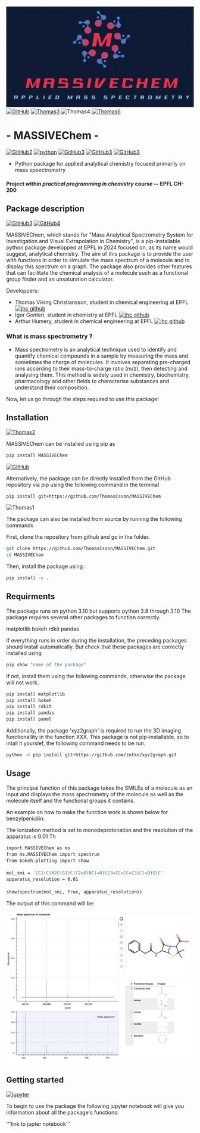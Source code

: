 ![logo](IMG_2856.jpg)
[![GitHub](https://img.shields.io/badge/github-%23121011.svg?style=for-the-badge&logo=github&logoColor=white)](https://github.com/ThomasCsson/MASSIVEChem)
[![Thomas3](https://img.shields.io/badge/Python-FFD43B?style=for-the-badge&logo=python&logoColor=blue)](https://www.python.org/)
![Thomas4](https://img.shields.io/badge/HTML5-E34F26?style=for-the-badge&logo=html5&logoColor=white)
[![Thomas6](https://img.shields.io/badge/Jupyter-F37626.svg?&style=for-the-badge&logo=Jupyter&logoColor=purple)](https://jupyter.org/)


# -         MASSIVEChem       - 

[![GitHub2](https://img.shields.io/badge/Maintained%3F-yes-turquoise.svg)](https://pypi.org/user/Arthur.hmy/)
[![python](https://img.shields.io/badge/Python-3.10-3776AB.svg?style=flat&logo=python&logoColor=orange)](https://www.python.org)
[![GitHub3](https://img.shields.io/badge/Contributors-3-green.svg)](https://github.com/ThomasCsson/MASSIVEChem/graphs/contributors)
[![GitHub3](https://img.shields.io/badge/License-3-purple.svg)](https://github.com/ThomasCsson/MASSIVEChem/blob/main/LICENSE.txt)
[![GitHub3](https://img.shields.io/badge/EPFL-CH200-red.svg)](https://edu.epfl.ch/studyplan/en/bachelor/chemistry-and-chemical-engineering/coursebook/practical-programming-in-chemistry-CH-200)


 - Python package for applied analytical chemistry focused primarily on mass speectrometry 
#### Project within _practical programming in chemistry_ course -- EPFL CH-200

## Package description
[![GitHub3](http://ForTheBadge.com/images/badges/built-with-science.svg)](https://x.com/pschwllr/status/1760713822111723990)
[![GitHub4](http://ForTheBadge.com/images/badges/made-with-python.svg)](https://www.python.org/)

MASSIVEChem, which stands for "Mass Analytical Spectrometry System for Investigation and Visual Extrapolation in Chemistry", is a pip-installable python package developped at EPFL in 2024 focused on, as its name would suggest, analytical chemistry.
The aim of this package is to provide the user with functions in order to simulate the mass spectrum of a molecule and to display this spectrum on a graph. The package also provides other features that can facilitate the chemical analysis of a molecule such as a functional group finder and an unsaturation calculator.

Developpers:
- Thomas Viking Christiansson, student in chemical engineering at EPFL    [![jhc github](https://img.shields.io/badge/GitHub-ThomasCsson-181717.svg?style=flat&logo=github)](https://github.com/ThomasCsson)
- Igor Gonteri, student in chemistry at EPFL                             [![jhc github](https://img.shields.io/badge/GitHub-igorgonteri-181717.svg?style=flat&logo=github)](https://github.com/igorgonteri)
- Arthur Humery, student in chemical engineering at EPFL                [![jhc github](https://img.shields.io/badge/GitHub-Arthurhmy-181717.svg?style=flat&logo=github)](https://github.com/Arthurhmy)

### What is mass spectrometry ?
   - Mass spectrometry is an analytical technique used to identify and quantify chemical compounds in a sample by measuring the mass and sometimes the charge of molecules. It involves separating pre-charged ions according to their mass-to-charge ratio (m/z), then detecting and analysing them. This method is widely used in chemistry, biochemistry, pharmacology and other fields to characterise substances and understand their composition.

Now, let us go through the steps required to use this package!

## Installation
[![Thomas2](https://img.shields.io/badge/pypi-3775A9?style=for-the-badge&logo=pypi&logoColor=white)](https://pypi.org/project/MASSIVEChem/)

MASSIVEChem can be installed using pip as
```bash
pip install MASSIVEChem
```


[![GitHub](https://img.shields.io/badge/github-%23121011.svg?style=for-the-badge&logo=github&logoColor=white)](https://github.com/ThomasCsson/MASSIVEChem?tab=readme-ov-file)

Alternatively, the package can be directly installed from the GitHub repository via pip using the following command in the terminal
```bash
pip install git+https://github.com/ThomasCsson/MASSIVEChem
```


![Thomas1](https://img.shields.io/badge/GIT-E44C30?style=for-the-badge&logo=git&logoColor=white)

The package can also be installed from source by running the following commands

First, clone the repository from github and go in the folder. 
```bash
git clone https://github.com/ThomasCsson/MASSIVEChem.git
cd MASSIVEChem
```
Then, install the package using : 
```bash
pip install -e .
```







## Requirments
The package runs on python 3.10 but supports python 3.8 through 3.10
The package requires several other packages to function correctly.

matplotlib
bokeh
rdkit
pandas

If everything runs in order during the installation, the preceding packages should install automatically.
But check that these packages are correctly installed using 

```bash
pip show "name of the package"
```

If not, install them using the following commands, otherwise the package will not work. 

```bash
pip install matplotlib
pip install bokeh
pip install rdkit
pip install pandas
pip install panel
```
Additionally, the package 'xyz2graph' is required to run the 3D imaging functionallity in the function XXX. This package is not pip-installable, so to intall it yourslef, the following command needs to be run.

```bash
python -m pip install git+https://github.com/zotko/xyz2graph.git
```


## Usage

The principal function of this package takes the SMILEs of a molecule as an input and displays the mass spectrometry of the molecule as well as the molecule itself and  the functional groups it contains.

An example on how to make the function work is shown below for benzylpenicilin:

The ionization method is set to monodeprotonation and the resolution of the apparatus is 0.01 Th

```bash
import MASSIVEChem as ms
from ms.MASSIVEChem import spectrum
from bokeh.plotting import show

mol_smi = 'CC1(C(N2C(S1)C(C2=O)NC(=O)CC3=CC=CC=C3)C(=O)O)C'
apparatus_resolution = 0.01

show(spectrum(mol_smi, True, apparatus_resolution))
```
The output of this command will be:

![Spectrum](Spectrum_image.png)
## Getting started
[![jupyter](https://img.shields.io/badge/Jupyter-Lab-F37626.svg?style=flat&logo=Jupyter)](https://jupyterlab.readthedocs.io/en/stable)

To begin to use the package the following jupyter notebook will give you information about all the package's functions:

'''link to jupter notebook'''

